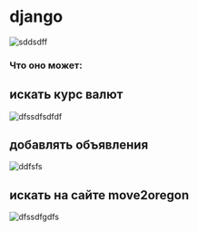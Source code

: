 # django
![sddsdff](https://cdn-15.anonfile.com/K3Zbxb34n8/825b9ca6-1566218248/1.png)
### Что оно может:
## искать курс валют
![dfssdfsdfdf](https://cdn-15.anonfile.com/kba6y03cn8/8cfbc23f-1566218297/%D0%A1%D0%BD%D0%B8%D0%BC%D0%BE%D0%BA+%D1%8D%D0%BA%D1%80%D0%B0%D0%BD%D0%B0+%D0%BE%D1%82+2019-08-19+11-03-20.png)
## добавлять объявления
![ddfsfs](https://cdn-03.anonfile.com/4ca4y83an2/1a33d2d5-1566218899/%D0%A1%D0%BD%D0%B8%D0%BC%D0%BE%D0%BA+%D1%8D%D0%BA%D1%80%D0%B0%D0%BD%D0%B0+%D0%BE%D1%82+2019-08-19+11-05-46.png)
## искать на сайте move2oregon
![dfssdfgdfs](https://cdn-20.anonfile.com/I8a5y733nc/ca1fe022-1566218355/%D0%A1%D0%BD%D0%B8%D0%BC%D0%BE%D0%BA+%D1%8D%D0%BA%D1%80%D0%B0%D0%BD%D0%B0+%D0%BE%D1%82+2019-08-19+11-08-54.png) 
